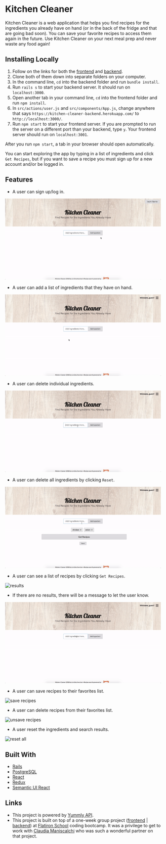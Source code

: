 # Kitchen Cleaner

Kitchen Cleaner is a web application that helps you find recipes for the ingredients you already have on hand (or in the back of the fridge and that are going bad soon). You can save your favorite recipes to access them again in the future. Use Kitchen Cleaner on your next meal prep and never waste any food again!

## Installing Locally

1. Follow on the links for both the [frontend](https://github.com/linsuri/kitchen-cleaner-frontend) and [backend](https://github.com/linsuri/kitchen-cleaner-backend).
2. Clone both of them down into separate folders on your computer.
3. In the command line, `cd` into the backend folder and run `bundle install`.
4. Run `rails s` to start your backend server. It should run on `localhost:3000`.
5. Open another tab in your command line, `cd` into the frontend folder and run `npm install`.
6. In `src/actions/user.js` and `src/components/App.js`, change anywhere that says `https://kitchen-cleaner-backend.herokuapp.com/` to `http://localhost:3000/`.
7. Run `npm start` to start your frontend server. If you are prompted to run the server on a different port than your backend, type `y`. Your frontend server should run on `localhost:3001`.

After you run `npm start`, a tab in your browser should open automatically.

You can start exploring the app by typing in a list of ingredients and click `Get Recipes`, but if you want to save a recipe you must sign up for a new account and/or be logged in.

## Features

* A user can sign up/log in.

![log in](public/kitchen-cleaner-demo-login.gif)

* A user can add a list of ingredients that they have on hand.

![add ingredients](public/kitchen-cleaner-demo-add-ingredients.gif)

* A user can delete individual ingredients.

![delete ingredients](public/kitchen-cleaner-demo-delete-ingredient.gif)

* A user can delete all ingredients by clicking `Reset`.

![delete all ingredients](public/kitchen-cleaner-demo-reset-ingredients.gif)

* A user can see a list of recipes by clicking `Get Recipes`.

![results](public/kitchen-cleaner-demo-results.gif)

* If there are no results, there will be a message to let the user know.

![no results](public/kitchen-cleaner-demo-no-results.gif)

* A user can save recipes to their favorites list.

![save recipes](public/kitchen-cleaner-demo-save-recipes.gif)


* A user can delete recipes from their favorites list.

![unsave recipes](public/kitchen-cleaner-demo-unsave-recipes.gif)

* A user reset the ingredients and search results.

![reset all](public/kitchen-cleaner-demo-reset-all.gif)

## Built With

* [Rails](https://rubyonrails.org/)
* [PostgreSQL](https://www.postgresql.org/)
* [React](https://reactjs.org/)
* [Redux](https://redux.js.org/)
* [Semantic UI React](https://react.semantic-ui.com/)

## Links

* This project is powered by [Yummly API](https://www.yummly.com/recipes).
* This project is built on top of a one-week group project ([frontend](https://github.com/cmaniscalchi/cook-smart-frontend) | [backend](https://github.com/linsuri/mod-4-project-backend)) at [Flatiron School](https://flatironschool.com/) coding bootcamp. It was a privilege to get to work with [Claudia Maniscalchi](https://github.com/cmaniscalchi) who was such a wonderful partner on that project.
